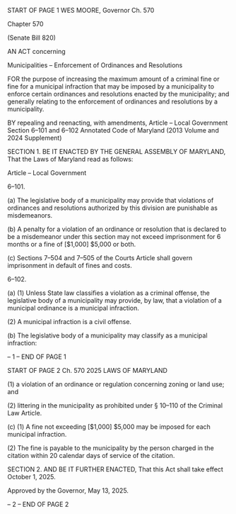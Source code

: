 START OF PAGE 1
WES MOORE, Governor Ch. 570

Chapter 570

(Senate Bill 820)

AN ACT concerning

Municipalities – Enforcement of Ordinances and Resolutions

FOR the purpose of increasing the maximum amount of a criminal fine or fine for a
municipal infraction that may be imposed by a municipality to enforce certain
ordinances and resolutions enacted by the municipality; and generally relating to
the enforcement of ordinances and resolutions by a municipality.

BY repealing and reenacting, with amendments,
Article – Local Government
Section 6–101 and 6–102
Annotated Code of Maryland
(2013 Volume and 2024 Supplement)

SECTION 1. BE IT ENACTED BY THE GENERAL ASSEMBLY OF MARYLAND,
That the Laws of Maryland read as follows:

Article – Local Government

6–101.

(a) The legislative body of a municipality may provide that violations of
ordinances and resolutions authorized by this division are punishable as misdemeanors.

(b) A penalty for a violation of an ordinance or resolution that is declared to be a
misdemeanor under this section may not exceed imprisonment for 6 months or a fine of
[$1,000] $5,000 or both.

(c) Sections 7–504 and 7–505 of the Courts Article shall govern imprisonment in
default of fines and costs.

6–102.

(a) (1) Unless State law classifies a violation as a criminal offense, the
legislative body of a municipality may provide, by law, that a violation of a municipal
ordinance is a municipal infraction.

(2) A municipal infraction is a civil offense.

(b) The legislative body of a municipality may classify as a municipal infraction:

– 1 –
END OF PAGE 1

START OF PAGE 2
Ch. 570 2025 LAWS OF MARYLAND

(1) a violation of an ordinance or regulation concerning zoning or land use;
and

(2) littering in the municipality as prohibited under § 10–110 of the
Criminal Law Article.

(c) (1) A fine not exceeding [$1,000] $5,000 may be imposed for each
municipal infraction.

(2) The fine is payable to the municipality by the person charged in the
citation within 20 calendar days of service of the citation.

SECTION 2. AND BE IT FURTHER ENACTED, That this Act shall take effect
October 1, 2025.

Approved by the Governor, May 13, 2025.

– 2 –
END OF PAGE 2